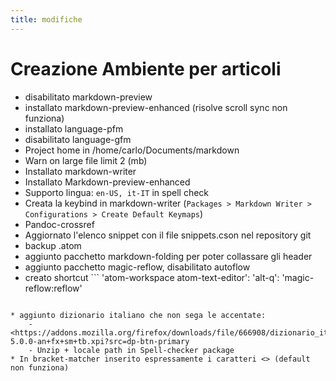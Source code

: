 ```yaml
---
title: modifiche
---
```

# Creazione Ambiente per articoli

* disabilitato markdown-preview
* installato markdown-preview-enhanced (risolve scroll sync non funziona)
* installato language-pfm
* disabilitato language-gfm
* Project home in /home/carlo/Documents/markdown
* Warn on large file limit 2 (mb)
* Installato markdown-writer
* Installato Markdown-preview-enhanced
* Supporto lingua: ``` en-US, it-IT ``` in spell check
* Creata la keybind in markdown-writer (`Packages > Markdown Writer > Configurations > Create Default Keymaps`)
* Pandoc-crossref
* Aggiornato l'elenco snippet con il file snippets.cson nel repository git
* backup .atom
* aggiunto pacchetto markdown-folding per poter collassare gli header
* aggiunto pacchetto magic-reflow, disabilitato autoflow
* creato shortcut  ```
'atom-workspace atom-text-editor':
'alt-q': 'magic-reflow:reflow'
```

* aggiunto dizionario italiano che non sega le accentate:
    - <https://addons.mozilla.org/firefox/downloads/file/666908/dizionario_italiano-5.0.0-an+fx+sm+tb.xpi?src=dp-btn-primary
    - Unzip + locale path in Spell-checker package
* In bracket-matcher inserito espressamente i caratteri <> (default non funziona)
